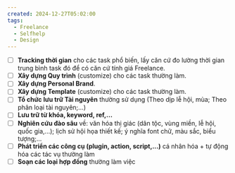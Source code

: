 ```yaml
---
created: 2024-12-27T05:02:00
tags:
  - Freelance
  - Selfhelp
  - Design
---
```


- [ ] **Tracking thời gian** cho các task phổ biến, lấy căn cứ đo lường thời gian trung bình task đó để có căn cứ tính giá Freelance.
- [ ] **Xây dựng Quy trình** (customize) cho các task thường làm.
- [ ] **Xây dựng Personal Brand**.
- [ ] **Xây dựng Template** (customize) cho các task thường làm.
- [ ] **Tổ chức lưu trữ Tài nguyên** thường sử dụng (Theo dịp lễ hội, mùa; Theo phân loại tài nguyên;...)
- [ ] **Lưu trữ từ khóa, keyword, ref,...**
- [ ] **Nghiên cứu đào sâu** về: văn hóa thị giác (dân tộc, vùng miền, lễ hội, quốc gia,...); lịch sử hội họa thiết kế; ý nghĩa font chữ, màu sắc, biểu tượng;...
- [ ] **Phát triển các công cụ (plugin, action, script,...)** cá nhân hóa + tự động hóa các tác vụ thường làm
- [ ] **Soạn các loại hợp đồng** thường làm việc